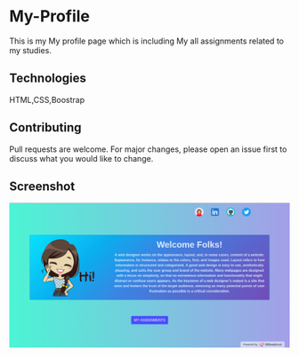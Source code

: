 # My-Profile

This is my My profile page which is including My all assignments related to my studies.

## Technologies

HTML,CSS,Boostrap

## Contributing

Pull requests are welcome. For major changes, please open an issue first to discuss what 
you would like to change.

## Screenshot

![My Profile Image](/Images/image.png)


